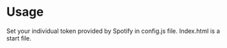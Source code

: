 # Usage
Set your individual token provided by Spotify in config.js file. Index.html is a start file.